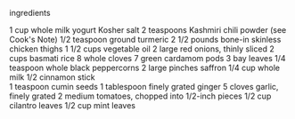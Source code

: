 ingredients

1 cup whole milk yogurt
Kosher salt 
2 teaspoons Kashmiri chili powder (see Cook's Note) 
1/2 teaspoon ground turmeric 
2 1/2 pounds bone-in skinless chicken thighs 
1 1/2 cups vegetable oil 
2 large red onions, thinly sliced 
2 cups basmati rice 
8 whole cloves 
7 green cardamom pods 
3 bay leaves 
1/4 teaspoon whole black peppercorns 
2 large pinches saffron 
1/4 cup whole milk 
1/2 cinnamon stick  
1 teaspoon cumin seeds 
1 tablespoon finely grated ginger 
5 cloves garlic, finely grated 
2 medium tomatoes, chopped into 1/2-inch pieces 
1/2 cup cilantro leaves 
1/2 cup mint leaves 